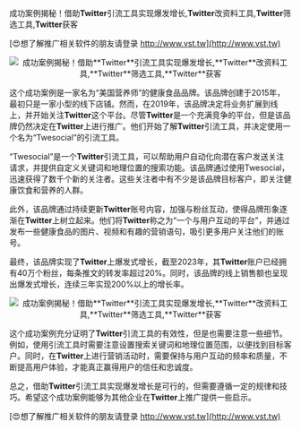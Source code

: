 成功案例揭秘！借助**Twitter**引流工具实现爆发增长,**Twitter**改资料工具,**Twitter**筛选工具,**Twitter**获客

[😍想了解推广相关软件的朋友请登录 http://www.vst.tw](http://www.vst.tw)

 <center><img src="https://vst.tw/MP4/tuiguang/png/8.png" alt="成功案例揭秘！借助**Twitter**引流工具实现爆发增长,**Twitter**改资料工具,**Twitter**筛选工具,**Twitter**获客"></center>

这个成功案例是一家名为“美国营养师”的健康食品品牌。该品牌创建于2015年，最初只是一家小型的线下店铺。然而，在2019年，该品牌决定将业务扩展到线上，并开始关注**Twitter**这个平台。尽管**Twitter**是一个充满竞争的平台，但是该品牌仍然决定在**Twitter**上进行推广。他们开始了解**Twitter**引流工具，并决定使用一个名为“Twesocial”的引流工具。

“Twesocial”是一个**Twitter**引流工具，可以帮助用户自动化向潜在客户发送关注请求，并提供自定义关键词和地理位置的搜索功能。该品牌通过使用Twesocial，迅速获得了数千个新的关注者。这些关注者中有不少是该品牌目标客户，即关注健康饮食和营养的人群。

此外，该品牌通过持续更新**Twitter**账号内容，加强与粉丝互动，使得品牌形象逐渐在**Twitter**上树立起来。他们将**Twitter**称之为“一个与用户互动的平台”，并通过发布一些健康食品的图片、视频和有趣的营销语句，吸引更多用户关注他们的账号。

最终，该品牌实现了**Twitter**上爆发式增长，截至2023年，其**Twitter**账户已经拥有40万个粉丝，每条推文的转发率超过20%。同时，该品牌的线上销售额也呈现出爆发式增长，连续三年实现200%以上的增长率。

 <center><img src="https://vst.tw/MP4/tuiguang/png/4.png" alt="成功案例揭秘！借助**Twitter**引流工具实现爆发增长,**Twitter**改资料工具,**Twitter**筛选工具,**Twitter**获客"></center>

这个成功案例充分证明了**Twitter**引流工具的有效性，但是也需要注意一些细节。例如，使用引流工具时需要注意设置搜索关键词和地理位置范围，以便找到目标客户。同时，在**Twitter**上进行营销活动时，需要保持与用户互动的频率和质量，不断提高用户体验，才能真正赢得用户的信任和忠诚度。

总之，借助**Twitter**引流工具实现爆发增长是可行的，但需要遵循一定的规律和技巧。希望这个成功案例能够为其他企业在**Twitter**上推广提供一些启示。

[😍想了解推广相关软件的朋友请登录 http://www.vst.tw](http://www.vst.tw)



